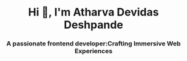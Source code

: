 <h1 align="center">Hi 👋, I'm Atharva Devidas Deshpande</h1>
<h3 align="center">A passionate frontend developer:Crafting Immersive Web Experiences</h3>



